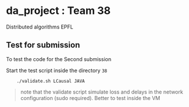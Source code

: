 # da_project : Team 38

Distributed algorithms EPFL

## Test for submission

To test the code for the Second submission

        
Start the test script inside the directory ```38```
        
        ./validate.sh LCausal JAVA
        

> note that the validate script simulate loss and delays in the network configuration (sudo required). Better to test inside the VM
